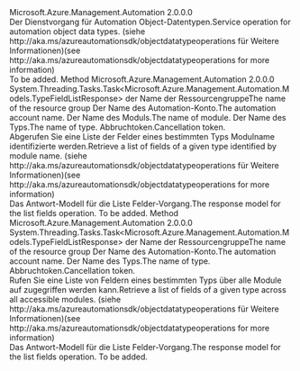 <Type Name="IObjectDataTypeOperations" FullName="Microsoft.Azure.Management.Automation.IObjectDataTypeOperations">
  <TypeSignature Language="C#" Value="public interface IObjectDataTypeOperations" />
  <TypeSignature Language="ILAsm" Value=".class public interface auto ansi abstract IObjectDataTypeOperations" />
  <TypeSignature Language="DocId" Value="T:Microsoft.Azure.Management.Automation.IObjectDataTypeOperations" />
  <TypeSignature Language="VB.NET" Value="Public Interface IObjectDataTypeOperations" />
  <TypeSignature Language="F#" Value="type IObjectDataTypeOperations = interface" />
  <AssemblyInfo>
    <AssemblyName>Microsoft.Azure.Management.Automation</AssemblyName>
    <AssemblyVersion>2.0.0.0</AssemblyVersion>
  </AssemblyInfo>
  <Interfaces />
  <Docs>
    <summary>
            <span data-ttu-id="c1132-101">Der Dienstvorgang für Automation Object-Datentypen.</span><span class="sxs-lookup"><span data-stu-id="c1132-101">Service operation for automation object data types.</span></span>  <span data-ttu-id="c1132-102">(siehe http://aka.ms/azureautomationsdk/objectdatatypeoperations für Weitere Informationen)</span><span class="sxs-lookup"><span data-stu-id="c1132-102">(see http://aka.ms/azureautomationsdk/objectdatatypeoperations for more information)</span></span>
            </summary>
    <remarks>To be added.</remarks>
  </Docs>
  <Members>
    <Member MemberName="ListFieldsByModuleAndTypeAsync">
      <MemberSignature Language="C#" Value="public System.Threading.Tasks.Task&lt;Microsoft.Azure.Management.Automation.Models.TypeFieldListResponse&gt; ListFieldsByModuleAndTypeAsync (string resourceGroupName, string automationAccount, string moduleName, string typeName, System.Threading.CancellationToken cancellationToken);" />
      <MemberSignature Language="ILAsm" Value=".method public hidebysig newslot virtual instance class System.Threading.Tasks.Task`1&lt;class Microsoft.Azure.Management.Automation.Models.TypeFieldListResponse&gt; ListFieldsByModuleAndTypeAsync(string resourceGroupName, string automationAccount, string moduleName, string typeName, valuetype System.Threading.CancellationToken cancellationToken) cil managed" />
      <MemberSignature Language="DocId" Value="M:Microsoft.Azure.Management.Automation.IObjectDataTypeOperations.ListFieldsByModuleAndTypeAsync(System.String,System.String,System.String,System.String,System.Threading.CancellationToken)" />
      <MemberSignature Language="F#" Value="abstract member ListFieldsByModuleAndTypeAsync : string * string * string * string * System.Threading.CancellationToken -&gt; System.Threading.Tasks.Task&lt;Microsoft.Azure.Management.Automation.Models.TypeFieldListResponse&gt;" Usage="iObjectDataTypeOperations.ListFieldsByModuleAndTypeAsync (resourceGroupName, automationAccount, moduleName, typeName, cancellationToken)" />
      <MemberType>Method</MemberType>
      <AssemblyInfo>
        <AssemblyName>Microsoft.Azure.Management.Automation</AssemblyName>
        <AssemblyVersion>2.0.0.0</AssemblyVersion>
      </AssemblyInfo>
      <ReturnValue>
        <ReturnType>System.Threading.Tasks.Task&lt;Microsoft.Azure.Management.Automation.Models.TypeFieldListResponse&gt;</ReturnType>
      </ReturnValue>
      <Parameters>
        <Parameter Name="resourceGroupName" Type="System.String" />
        <Parameter Name="automationAccount" Type="System.String" />
        <Parameter Name="moduleName" Type="System.String" />
        <Parameter Name="typeName" Type="System.String" />
        <Parameter Name="cancellationToken" Type="System.Threading.CancellationToken" />
      </Parameters>
      <Docs>
        <param name="resourceGroupName">
            <span data-ttu-id="c1132-103">der Name der Ressourcengruppe</span><span class="sxs-lookup"><span data-stu-id="c1132-103">The name of the resource group</span></span>
            </param>
        <param name="automationAccount">
            <span data-ttu-id="c1132-104">Der Name des Automation-Konto.</span><span class="sxs-lookup"><span data-stu-id="c1132-104">The automation account name.</span></span>
            </param>
        <param name="moduleName">
            <span data-ttu-id="c1132-105">Der Name des Moduls.</span><span class="sxs-lookup"><span data-stu-id="c1132-105">The name of module.</span></span>
            </param>
        <param name="typeName">
            <span data-ttu-id="c1132-106">Der Name des Typs.</span><span class="sxs-lookup"><span data-stu-id="c1132-106">The name of type.</span></span>
            </param>
        <param name="cancellationToken">
            <span data-ttu-id="c1132-107">Abbruchtoken.</span><span class="sxs-lookup"><span data-stu-id="c1132-107">Cancellation token.</span></span>
            </param>
        <summary>
            <span data-ttu-id="c1132-108">Abgerufen Sie eine Liste der Felder eines bestimmten Typs Modulname identifizierte werden.</span><span class="sxs-lookup"><span data-stu-id="c1132-108">Retrieve a list of fields of a given type identified by module name.</span></span>  <span data-ttu-id="c1132-109">(siehe http://aka.ms/azureautomationsdk/objectdatatypeoperations für Weitere Informationen)</span><span class="sxs-lookup"><span data-stu-id="c1132-109">(see http://aka.ms/azureautomationsdk/objectdatatypeoperations for more information)</span></span>
            </summary>
        <returns>
            <span data-ttu-id="c1132-110">Das Antwort-Modell für die Liste Felder-Vorgang.</span><span class="sxs-lookup"><span data-stu-id="c1132-110">The response model for the list fields operation.</span></span>
            </returns>
        <remarks>To be added.</remarks>
      </Docs>
    </Member>
    <Member MemberName="ListFieldsByTypeAsync">
      <MemberSignature Language="C#" Value="public System.Threading.Tasks.Task&lt;Microsoft.Azure.Management.Automation.Models.TypeFieldListResponse&gt; ListFieldsByTypeAsync (string resourceGroupName, string automationAccount, string typeName, System.Threading.CancellationToken cancellationToken);" />
      <MemberSignature Language="ILAsm" Value=".method public hidebysig newslot virtual instance class System.Threading.Tasks.Task`1&lt;class Microsoft.Azure.Management.Automation.Models.TypeFieldListResponse&gt; ListFieldsByTypeAsync(string resourceGroupName, string automationAccount, string typeName, valuetype System.Threading.CancellationToken cancellationToken) cil managed" />
      <MemberSignature Language="DocId" Value="M:Microsoft.Azure.Management.Automation.IObjectDataTypeOperations.ListFieldsByTypeAsync(System.String,System.String,System.String,System.Threading.CancellationToken)" />
      <MemberSignature Language="F#" Value="abstract member ListFieldsByTypeAsync : string * string * string * System.Threading.CancellationToken -&gt; System.Threading.Tasks.Task&lt;Microsoft.Azure.Management.Automation.Models.TypeFieldListResponse&gt;" Usage="iObjectDataTypeOperations.ListFieldsByTypeAsync (resourceGroupName, automationAccount, typeName, cancellationToken)" />
      <MemberType>Method</MemberType>
      <AssemblyInfo>
        <AssemblyName>Microsoft.Azure.Management.Automation</AssemblyName>
        <AssemblyVersion>2.0.0.0</AssemblyVersion>
      </AssemblyInfo>
      <ReturnValue>
        <ReturnType>System.Threading.Tasks.Task&lt;Microsoft.Azure.Management.Automation.Models.TypeFieldListResponse&gt;</ReturnType>
      </ReturnValue>
      <Parameters>
        <Parameter Name="resourceGroupName" Type="System.String" />
        <Parameter Name="automationAccount" Type="System.String" />
        <Parameter Name="typeName" Type="System.String" />
        <Parameter Name="cancellationToken" Type="System.Threading.CancellationToken" />
      </Parameters>
      <Docs>
        <param name="resourceGroupName">
            <span data-ttu-id="c1132-111">der Name der Ressourcengruppe</span><span class="sxs-lookup"><span data-stu-id="c1132-111">The name of the resource group</span></span>
            </param>
        <param name="automationAccount">
            <span data-ttu-id="c1132-112">Der Name des Automation-Konto.</span><span class="sxs-lookup"><span data-stu-id="c1132-112">The automation account name.</span></span>
            </param>
        <param name="typeName">
            <span data-ttu-id="c1132-113">Der Name des Typs.</span><span class="sxs-lookup"><span data-stu-id="c1132-113">The name of type.</span></span>
            </param>
        <param name="cancellationToken">
            <span data-ttu-id="c1132-114">Abbruchtoken.</span><span class="sxs-lookup"><span data-stu-id="c1132-114">Cancellation token.</span></span>
            </param>
        <summary>
            <span data-ttu-id="c1132-115">Rufen Sie eine Liste von Feldern eines bestimmten Typs über alle Module auf zugegriffen werden kann.</span><span class="sxs-lookup"><span data-stu-id="c1132-115">Retrieve a list of fields of a given type across all accessible modules.</span></span>  <span data-ttu-id="c1132-116">(siehe http://aka.ms/azureautomationsdk/objectdatatypeoperations für Weitere Informationen)</span><span class="sxs-lookup"><span data-stu-id="c1132-116">(see http://aka.ms/azureautomationsdk/objectdatatypeoperations for more information)</span></span>
            </summary>
        <returns>
            <span data-ttu-id="c1132-117">Das Antwort-Modell für die Liste Felder-Vorgang.</span><span class="sxs-lookup"><span data-stu-id="c1132-117">The response model for the list fields operation.</span></span>
            </returns>
        <remarks>To be added.</remarks>
      </Docs>
    </Member>
  </Members>
</Type>